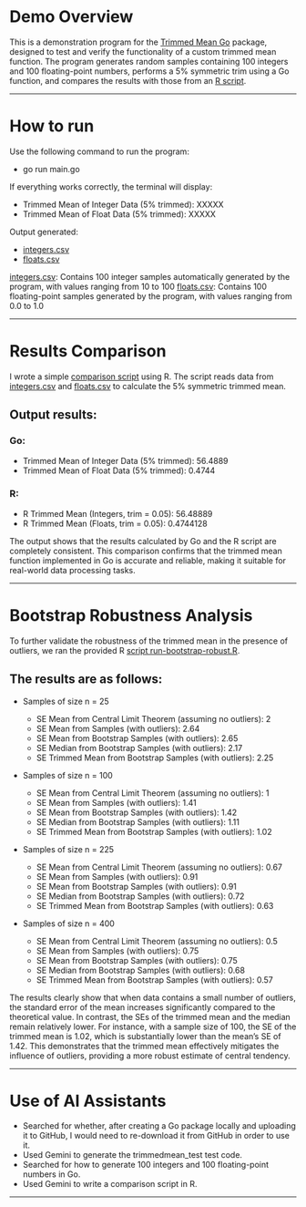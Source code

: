 # Demo Overview
This is a demonstration program for the [Trimmed Mean Go](https://github.com/ryanzhou425/Ziren-Zhou-Week-9-Assignment-trimmed-mean-demo) package, designed to test and verify the functionality of a custom trimmed mean function. The program generates random samples containing 100 integers and 100 floating-point numbers, performs a 5% symmetric trim using a Go function, and compares the results with those from an [R script](trimmed_mean.R).

---

# How to run
Use the following command to run the program:
- go run main.go

If everything works correctly, the terminal will display:
- Trimmed Mean of Integer Data (5% trimmed): XXXXX
- Trimmed Mean of Float Data   (5% trimmed): XXXXX

Output generated:
- [integers.csv](integers.csv)
- [floats.csv](floats.csv)

[integers.csv](integers.csv): Contains 100 integer samples automatically generated by the program, with values ranging from 10 to 100
[floats.csv](floats.csv): Contains 100 floating-point samples generated by the program, with values ranging from 0.0 to 1.0

---

# Results Comparison
I wrote a simple [comparison script](trimmed_mean.R) using R. The script reads data from [integers.csv](integers.csv) and [floats.csv](floats.csv) to calculate the 5% symmetric trimmed mean.

## Output results:

### Go:
- Trimmed Mean of Integer Data (5% trimmed): 56.4889
- Trimmed Mean of Float Data   (5% trimmed): 0.4744

### R:
- R Trimmed Mean (Integers, trim = 0.05): 56.48889
- R Trimmed Mean (Floats, trim = 0.05): 0.4744128

The output shows that the results calculated by Go and the R script are completely consistent. This comparison confirms that the trimmed mean function implemented in Go is accurate and reliable, making it suitable for real-world data processing tasks.

---

# Bootstrap Robustness Analysis
To further validate the robustness of the trimmed mean in the presence of outliers, we ran the provided R [script run-bootstrap-robust.R](run-bootstrap-robust.R).

## The results are as follows:

- Samples of size n = 25
  - SE Mean from Central Limit Theorem (assuming no outliers): 2
  - SE Mean from Samples (with outliers): 2.64
  - SE Mean from Bootstrap Samples (with outliers): 2.65
  - SE Median from Bootstrap Samples (with outliers): 2.17
  - SE Trimmed Mean from Bootstrap Samples (with outliers): 2.25

- Samples of size n = 100
  - SE Mean from Central Limit Theorem (assuming no outliers): 1
  - SE Mean from Samples (with outliers): 1.41
  - SE Mean from Bootstrap Samples (with outliers): 1.42
  - SE Median from Bootstrap Samples (with outliers): 1.11
  - SE Trimmed Mean from Bootstrap Samples (with outliers): 1.02

- Samples of size n = 225
  - SE Mean from Central Limit Theorem (assuming no outliers): 0.67
  - SE Mean from Samples (with outliers): 0.91
  - SE Mean from Bootstrap Samples (with outliers): 0.91
  - SE Median from Bootstrap Samples (with outliers): 0.72
  - SE Trimmed Mean from Bootstrap Samples (with outliers): 0.63

- Samples of size n = 400
  - SE Mean from Central Limit Theorem (assuming no outliers): 0.5
  - SE Mean from Samples (with outliers): 0.75
  - SE Mean from Bootstrap Samples (with outliers): 0.75
  - SE Median from Bootstrap Samples (with outliers): 0.68
  - SE Trimmed Mean from Bootstrap Samples (with outliers): 0.57

The results clearly show that when data contains a small number of outliers, the standard error of the mean increases significantly compared to the theoretical value. In contrast, the SEs of the trimmed mean and the median remain relatively lower. For instance, with a sample size of 100, the SE of the trimmed mean is 1.02, which is substantially lower than the mean’s SE of 1.42. This demonstrates that the trimmed mean effectively mitigates the influence of outliers, providing a more robust estimate of central tendency.

---

# Use of AI Assistants
- Searched for whether, after creating a Go package locally and uploading it to GitHub, I would need to re-download it from GitHub in order to use it.
- Used Gemini to generate the trimmedmean_test test code.
- Searched for how to generate 100 integers and 100 floating-point numbers in Go.
- Used Gemini to write a comparison script in R.

---
